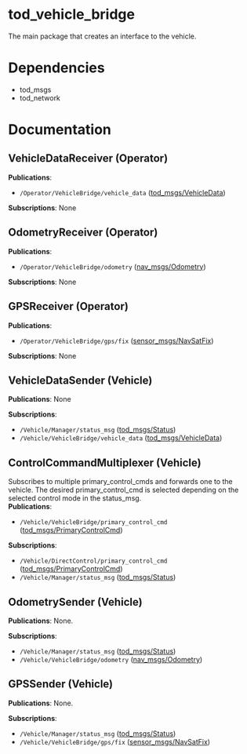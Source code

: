 # tod_vehicle_bridge

The main package that creates an interface to the vehicle.

# Dependencies 
  * tod_msgs
  * tod_network

# Documentation
## VehicleDataReceiver (Operator)
**Publications**:
* `/Operator/VehicleBridge/vehicle_data` ([tod_msgs/VehicleData](https://github.com/TUMFTM/tod_common/blob/master/tod_msgs/msg/VehicleData.msg))

**Subscriptions**: None

## OdometryReceiver (Operator)
**Publications**:
* `/Operator/VehicleBridge/odometry` ([nav_msgs/Odometry](http://docs.ros.org/en/noetic/api/nav_msgs/html/msg/Odometry.html))

**Subscriptions**: None

## GPSReceiver (Operator)
**Publications**:
* `/Operator/VehicleBridge/gps/fix` ([sensor_msgs/NavSatFix](https://docs.ros.org/en/api/sensor_msgs/html/msg/NavSatFix.html))

**Subscriptions**: None

## VehicleDataSender (Vehicle)
**Publications**: None

**Subscriptions**:
* `/Vehicle/Manager/status_msg` ([tod_msgs/Status](https://github.com/TUMFTM/tod_common/blob/master/tod_msgs/msg/Status.msg))
* `/Vehicle/VehicleBridge/vehicle_data` ([tod_msgs/VehicleData](https://github.com/TUMFTM/tod_common/blob/master/tod_msgs/msg/VehicleData.msg))

## ControlCommandMultiplexer (Vehicle)
Subscribes to multiple primary_control_cmds and forwards one to the vehicle. The desired primary_control_cmd is selected depending on the selected control mode in the status_msg.  
**Publications**:
* `/Vehicle/VehicleBridge/primary_control_cmd` ([tod_msgs/PrimaryControlCmd](https://github.com/TUMFTM/tod_common/blob/master/tod_msgs/msg/PrimaryControlCmd.msg))

**Subscriptions**:
* `/Vehicle/DirectControl/primary_control_cmd` ([tod_msgs/PrimaryControlCmd](https://github.com/TUMFTM/tod_common/blob/master/tod_msgs/msg/PrimaryControlCmd.msg))
* `/Vehicle/Manager/status_msg` ([tod_msgs/Status](https://github.com/TUMFTM/tod_common/blob/master/tod_msgs/msg/Status.msg))

## OdometrySender (Vehicle)
**Publications**: None.

**Subscriptions**:
* `/Vehicle/Manager/status_msg` ([tod_msgs/Status](https://github.com/TUMFTM/tod_common/blob/master/tod_msgs/msg/Status.msg))
* `/Vehicle/VehicleBridge/odometry` ([nav_msgs/Odometry](http://docs.ros.org/en/noetic/api/nav_msgs/html/msg/Odometry.html))

## GPSSender (Vehicle)
**Publications**: None.

**Subscriptions**:
* `/Vehicle/Manager/status_msg` ([tod_msgs/Status](https://github.com/TUMFTM/tod_common/blob/master/tod_msgs/msg/Status.msg))
* `/Vehicle/VehicleBridge/gps/fix` ([sensor_msgs/NavSatFix](https://docs.ros.org/en/api/sensor_msgs/html/msg/NavSatFix.html))
